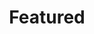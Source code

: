 ---
title: Featured
url: /featured/
type: featured
layout: list
articles: ["articles/overdue-for-a-chicago-performance-the-haunted-manor.md", "articles/4-secrets-for-better-high-notes.md", "articles/in-review-dissociative-me.md"]
---
